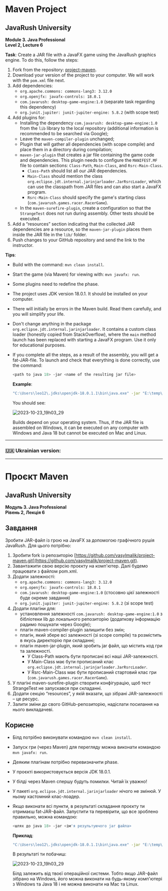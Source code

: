 # Maven Project
## JavaRush University

**Module 3. Java Professional**  
**Level 2, Lecture 6**

**Task**: Create a JAR file with a JavaFX game using the JavaRush graphics engine. 
To do this, follow the steps:

1. Fork from the repository: [project-maven](https://github.com/vasylmalik/project-maven.git).
2. Download your version of the project to your computer. We will work with the `pom.xml` file next.
3. Add dependencies:
   - `org.apache.commons: commons-lang3: 3.12.0`
   - `org.openjfx: javafx-controls: 18.0.1`
   - `com.javarush: desktop-game-engine:1.0` (separate task regarding this dependency)
   - `org.junit.jupiter: junit-jupiter-engine: 5.8.2` (with scope test)
4. Add plugins for:
   - Installing the dependency `com.javarush: desktop-game-engine:1.0` from the `lib` library to the local repository (additional information is recommended to be searched via Google);
   - Leave the `maven-compiler-plugin` unchanged;
   - Plugin that will gather all dependencies (with scope compile) and place them in a directory during compilation;
   - `maven-jar-plugin` that creates a jar file containing the game code and dependencies. This plugin needs to configure the `MANIFEST.MF` file to contain sections: `Class-Path`, `Main-Class`, and `Rsrc-Main-Class`.
       - `Class-Path` should list all our JAR dependencies.
       - `Main-Class` should mention the class `org.eclipse.jdt.internal.jarinjarloader.JarRsrcLoader`, which can use the classpath from JAR files and can also start a JavaFX program.
       - `Rsrc-Main-Class` should specify the game's starting class (`com.javarush.games.racer.RacerGame`).
   - In the `maven-surefire-plugin`, create a configuration so that the `StrangeTest` does not run during assembly. Other tests should be executed.
5. Add a “resources” section indicating that the collected JAR dependencies are a resource, so the `maven-jar-plugin` places them inside the JAR file in the `lib/` folder.
6. Push changes to your GitHub repository and send the link to the instructor.

**Tips**:

- Build with the command: `mvn clean install`.
- Start the game (via Maven) for viewing with: `mvn javafx: run`.
- Some plugins need to redefine the phase.
- The project uses JDK version 18.0.1. It should be installed on your computer.
- There will initially be errors in the Maven build. Read them carefully, and you will simplify your life.
- Don't change anything in the package `org.eclipse.jdt.internal.jarinjarloader`. It contains a custom class loader (honestly copied from StackOverflow), where the `main` method launch has been replaced with starting a JavaFX program. Use it only for educational purposes.
- If you complete all the steps, as a result of the assembly, you will get a fat-JAR-file. To launch and check that everything is done correctly, use the command:
    ```bash
    <path to java 18> -jar <name of the resulting jar file>
    ```
    **Example**: 
    ```bash
    "C:\Users\leo12\.jdks\openjdk-18.0.1.1\bin\java.exe" -jar "E:\temp\project-maven-1.0.jar"
    ```
    You should see:
  
  ![2023-10-23_19h03_29](https://github.com/ecotalisman/project-maven/assets/67708040/dfe575a4-42d5-4352-9583-d43ef55872c3)

    Builds depend on your operating system. Thus, if the JAR file is assembled on Windows, it can be executed on any computer with Windows and Java 18 but cannot be executed on Mac and Linux.

---
### 🇺🇦 Ukrainian version:
---
# Проєкт Maven
## JavaRush University

**Модуль 3. Java Professional**  
**Рівень 2, Лекція 6**

## Завдання
Зробити JAR-файл із грою на JavaFX за допомогою графічного рушія JavaRush. Для цього потрібно:

1. Зробити fork із репозиторію [https://github.com/vasylmalik/project-maven.git](https://github.com/vasylmalik/project-maven.git).
2. Завантажити свою версію проєкту на комп'ютер. Далі будемо працювати з файлом pom.xml.
3. Додати залежності:
   - `org.apache.commons: commons-lang3: 3.12.0`
   - `org.openjfx: javafx-controls: 18.0.1`
   - `com.javarush: desktop-game-engine:1.0` (стосовно цієї залежності буде окреме завдання)
   - `org.junit.jupiter: junit-jupiter-engine: 5.8.2` (зі scope test)
4. Додати плагіни для:
   - установлення залежності `com.javarush: desktop-game-engine:1.0` з бібліотеки lib до локального репозиторію (додаткову інформацію радимо пошукати через Google);
   - плагін maven-compiler-plugin залишити без змін;
   - плагін, який збере всі залежності (зі scope compile) та розмістить в якусь директорію при складанні;
   - плагін maven-jar-plugin, який зробить jar файл, що містить код гри та залежності.
     - У Class-Path мають бути прописані всі наші JAR-залежності.
     - У Main-Class має бути прописаний клас `org.eclipse.jdt.internal.jarinjarloader.JarRsrcLoader`.
     - У Rsrc-Main-Class має бути прописаний стартовий клас гри (`com.javarush.games.racer.RacerGame`).
5. У плагіні maven-surefire-plugin створити конфігурацію, щоб тест StrangeTest не запускався при складанні.
6. Додати секцію “resources”, у якій вказати, що зібрані JAR-залежності – це ресурс.
7. Залити зміни до свого GitHub-репозиторію, надіслати посилання на нього викладачеві.

## Корисне
- Білд потрібно виконувати командою `mvn clean install`.
- Запуск гри (через Maven) для перегляду можна виконати командою `mvn javafx: run`.
- Деяким плагінам потрібно перевизначити phase.
- У проєкті використовується версія JDK 18.0.1.
- У білді через Maven спершу будуть помилки. Читай їх уважно!
- У пакеті `org.eclipse.jdt.internal.jarinjarloader` нічого не змінюй. У ньому кастомний клас-лоадер.
- Якщо виконати всі пункти, в результаті складання проєкту ти отримаєш fat-JAR-файл. Запустити та перевірити, що все зроблено правильно, можна командою:
    ```bash
    <шлях до java 18> -jar <ім'я результуючого jar файла>
    ```
    **Приклад**: 
    ```bash
    "C:\Users\leo12\.jdks\openjdk-18.0.1.1\bin\java.exe" -jar "E:\temp\project-maven-1.0.jar"
    ```
    В результаті ти побачиш:
  
  ![2023-10-23_19h03_29](https://github.com/ecotalisman/project-maven/assets/67708040/dfe575a4-42d5-4352-9583-d43ef55872c3)

  Білд залежить від твоєї операційної системи. Тобто якщо JAR-файл зібрано на Windows, його можна виконати на будь-якому комп'ютері з Windows та Java 18 і не можна виконати на Mac та Linux.
